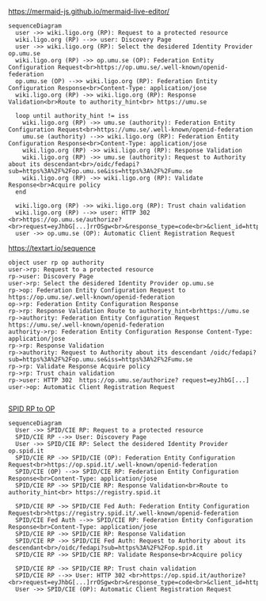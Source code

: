 
https://mermaid-js.github.io/mermaid-live-editor/

````
sequenceDiagram
  user ->> wiki.ligo.org (RP): Request to a protected resource
  wiki.ligo.org (RP) -->> user: Discovery Page
  user ->> wiki.ligo.org (RP): Select the desidered Identity Provider op.umu.se
  wiki.ligo.org (RP) ->> op.umu.se (OP): Federation Entity Configuration Request<br>https://op.umu.se/.well-known/openid-federation
  op.umu.se (OP) -->> wiki.ligo.org (RP): Federation Entity Configuration Response<br>Content-Type: application/jose
  wiki.ligo.org (RP) ->> wiki.ligo.org (RP): Response Validation<br>Route to authority_hint<br> https://umu.se
  
  loop until authority_hint != iss
    wiki.ligo.org (RP) ->> umu.se (authority): Federation Entity Configuration Request<br>https://umu.se/.well-known/openid-federation
    umu.se (authority) -->> wiki.ligo.org (RP): Federation Entity Configuration Response<br>Content-Type: application/jose
    wiki.ligo.org (RP) ->> wiki.ligo.org (RP): Response Validation
    wiki.ligo.org (RP) ->> umu.se (authority): Request to Authority about its descendant<br>/oidc/fedapi?sub=https%3A%2F%2Fop.umu.se&iss=https%3A%2F%2Fumu.se
    wiki.ligo.org (RP) ->> wiki.ligo.org (RP): Validate Response<br>Acquire policy
  end

  wiki.ligo.org (RP) ->> wiki.ligo.org (RP): Trust chain validation
  wiki.ligo.org (RP) -->> user: HTTP 302 <br>https://op.umu.se/authorize?<br>request=eyJhbG[...]rrOSgw<br>&response_type=code<br>&client_id=https%3A%2F%2Fwiki.ligo.org<br>&redirect_uri=https%3A%2F%2Fwiki.ligo.org/openid/callback<br>&scope=openid+profile+email<br>
  user ->> op.umu.se (OP): Automatic Client Registration Request
````


https://textart.io/sequence
````
object user rp op authority
user->rp: Request to a protected resource
rp->user: Discovery Page
user->rp: Select the desidered Identity Provider op.umu.se
rp->op: Federation Entity Configuration Request to https://op.umu.se/.well-known/openid-federation
op->rp: Federation Entity Configuration Response
rp->rp: Response Validation Route to authority_hint<brhttps://umu.se
rp->authority: Federation Entity Configuration Request https://umu.se/.well-known/openid-federation
authority->rp: Federation Entity Configuration Response Content-Type: application/jose
rp->rp: Response Validation
rp->authority: Request to Authority about its descendant /oidc/fedapi?sub=https%3A%2F%2Fop.umu.se&iss=https%3A%2F%2Fumu.se
rp->rp: Validate Response Acquire policy
rp->rp: Trust chain validation
rp->user: HTTP 302  https://op.umu.se/authorize? request=eyJhbG[...]
user->op: Automatic Client Registration Request


````


[SPID RP to OP](https://mermaid-js.github.io/mermaid-live-editor/edit#eyJjb2RlIjoic2VxdWVuY2VEaWFncmFtXG4gIFVzZXIgLT4-IFNQSUQvQ0lFIFJQOiBSZXF1ZXN0IHRvIGEgcHJvdGVjdGVkIHJlc291cmNlXG4gIFNQSUQvQ0lFIFJQIC0tPj4gVXNlcjogRGlzY292ZXJ5IFBhZ2VcbiAgVXNlciAtPj4gU1BJRC9DSUUgUlA6IFNlbGVjdCB0aGUgZGVzaWRlcmVkIElkZW50aXR5IFByb3ZpZGVyIG9wLnNwaWQuaXRcbiAgU1BJRC9DSUUgUlAgLT4-IFNQSUQvQ0lFIChPUCk6IEZlZGVyYXRpb24gRW50aXR5IENvbmZpZ3VyYXRpb24gUmVxdWVzdDxicj5odHRwczovL29wLnNwaWQuaXQvLndlbGwta25vd24vb3BlbmlkLWZlZGVyYXRpb25cbiAgU1BJRC9DSUUgKE9QKSAtLT4-IFNQSUQvQ0lFIFJQOiBGZWRlcmF0aW9uIEVudGl0eSBDb25maWd1cmF0aW9uIFJlc3BvbnNlPGJyPkNvbnRlbnQtVHlwZTogYXBwbGljYXRpb24vam9zZVxuICBTUElEL0NJRSBSUCAtPj4gU1BJRC9DSUUgUlA6IFJlc3BvbnNlIFZhbGlkYXRpb248YnI-Um91dGUgdG8gYXV0aG9yaXR5X2hpbnQ8YnI-IGh0dHBzOi8vcmVnaXN0cnkuc3BpZC5pdFxuXG4gIFNQSUQvQ0lFIFJQIC0-PiBTUElEL0NJRSBGZWQgQXV0aDogRmVkZXJhdGlvbiBFbnRpdHkgQ29uZmlndXJhdGlvbiBSZXF1ZXN0PGJyPmh0dHBzOi8vcmVnaXN0cnkuc3BpZC5pdC8ud2VsbC1rbm93bi9vcGVuaWQtZmVkZXJhdGlvblxuICBTUElEL0NJRSBGZWQgQXV0aCAtLT4-IFNQSUQvQ0lFIFJQOiBGZWRlcmF0aW9uIEVudGl0eSBDb25maWd1cmF0aW9uIFJlc3BvbnNlPGJyPkNvbnRlbnQtVHlwZTogYXBwbGljYXRpb24vam9zZVxuICBTUElEL0NJRSBSUCAtPj4gU1BJRC9DSUUgUlA6IFJlc3BvbnNlIFZhbGlkYXRpb25cbiAgU1BJRC9DSUUgUlAgLT4-IFNQSUQvQ0lFIEZlZCBBdXRoOiBSZXF1ZXN0IHRvIEF1dGhvcml0eSBhYm91dCBpdHMgZGVzY2VuZGFudDxicj4vb2lkYy9mZWRhcGk_c3ViPWh0dHBzJTNBJTJGJTJGb3Auc3BpZC5pdFxuICBTUElEL0NJRSBSUCAtPj4gU1BJRC9DSUUgUlA6IFZhbGlkYXRlIFJlc3BvbnNlPGJyPkFjcXVpcmUgcG9saWN5XG5cbiAgU1BJRC9DSUUgUlAgLT4-IFNQSUQvQ0lFIFJQOiBUcnVzdCBjaGFpbiB2YWxpZGF0aW9uXG4gIFNQSUQvQ0lFIFJQIC0tPj4gVXNlcjogSFRUUCAzMDIgPGJyPmh0dHBzOi8vb3Auc3BpZC5pdC9hdXRob3JpemU_PGJyPnJlcXVlc3Q9ZXlKaGJHWy4uLl1yck9TZ3c8YnI-JnJlc3BvbnNlX3R5cGU9Y29kZTxicj4mY2xpZW50X2lkPWh0dHBzJTNBJTJGJTJGcnAuc3BpZC5pdDxicj4mcmVkaXJlY3RfdXJpPWh0dHBzJTNBJTJGJTJGcnAuc3BpZC5pdC9vcGVuaWQvY2FsbGJhY2s8YnI-JnNjb3BlPW9wZW5pZFxuICBVc2VyIC0-PiBTUElEL0NJRSAoT1ApOiBBdXRvbWF0aWMgQ2xpZW50IFJlZ2lzdHJhdGlvbiBSZXF1ZXN0IiwibWVybWFpZCI6IntcbiAgXCJ0aGVtZVwiOiBcImRlZmF1bHRcIlxufSIsInVwZGF0ZUVkaXRvciI6ZmFsc2UsImF1dG9TeW5jIjp0cnVlLCJ1cGRhdGVEaWFncmFtIjpmYWxzZX0)

````
sequenceDiagram
  User ->> SPID/CIE RP: Request to a protected resource
  SPID/CIE RP -->> User: Discovery Page
  User ->> SPID/CIE RP: Select the desidered Identity Provider op.spid.it
  SPID/CIE RP ->> SPID/CIE (OP): Federation Entity Configuration Request<br>https://op.spid.it/.well-known/openid-federation
  SPID/CIE (OP) -->> SPID/CIE RP: Federation Entity Configuration Response<br>Content-Type: application/jose
  SPID/CIE RP ->> SPID/CIE RP: Response Validation<br>Route to authority_hint<br> https://registry.spid.it

  SPID/CIE RP ->> SPID/CIE Fed Auth: Federation Entity Configuration Request<br>https://registry.spid.it/.well-known/openid-federation
  SPID/CIE Fed Auth -->> SPID/CIE RP: Federation Entity Configuration Response<br>Content-Type: application/jose
  SPID/CIE RP ->> SPID/CIE RP: Response Validation
  SPID/CIE RP ->> SPID/CIE Fed Auth: Request to Authority about its descendant<br>/oidc/fedapi?sub=https%3A%2F%2Fop.spid.it
  SPID/CIE RP ->> SPID/CIE RP: Validate Response<br>Acquire policy

  SPID/CIE RP ->> SPID/CIE RP: Trust chain validation
  SPID/CIE RP -->> User: HTTP 302 <br>https://op.spid.it/authorize?<br>request=eyJhbG[...]rrOSgw<br>&response_type=code<br>&client_id=https%3A%2F%2Frp.spid.it<br>&redirect_uri=https%3A%2F%2Frp.spid.it/openid/callback<br>&scope=openid
  User ->> SPID/CIE (OP): Automatic Client Registration Request
````

